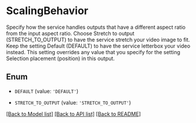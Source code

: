 # ScalingBehavior

Specify how the service handles outputs that have a different aspect ratio from the input aspect ratio. Choose Stretch to output (STRETCH_TO_OUTPUT) to have the service stretch your video image to fit. Keep the setting Default (DEFAULT) to have the service letterbox your video instead. This setting overrides any value that you specify for the setting Selection placement (position) in this output.

## Enum

* `DEFAULT` (value: `'DEFAULT'`)

* `STRETCH_TO_OUTPUT` (value: `'STRETCH_TO_OUTPUT'`)

[[Back to Model list]](../README.md#documentation-for-models) [[Back to API list]](../README.md#documentation-for-api-endpoints) [[Back to README]](../README.md)


